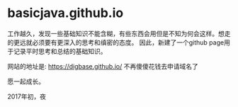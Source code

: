 # basicjava.github.io

工作越久，发现一些基础知识不能含糊，有些东西会用但是不知为何会这样。想走的更远就必须要有更深入的思考和缜密的态度。 因此，新建了一个github page用于记录平时思考和总结的基础知识。

网站的地址是: https://digbase.github.io/ 不再傻傻花钱去申请域名了

愿一起成长。

2017年初，夜

